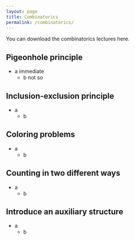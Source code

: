 ```yaml
---
layout: page
title: Combinatorics
permalink: /combinatorics/
---
```

You can download the combinatorics lectures here. 

## Pigeonhole principle
* a immediate
  * b not so

## Inclusion-exclusion principle
* a
  * b

## Coloring problems
* a
  * b

## Counting in two different ways
* a
  * b

## Introduce an auxiliary structure
* a
  * b
